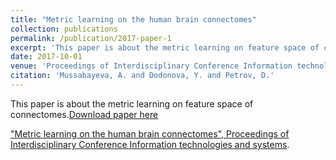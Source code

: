 ```yaml
---
title: "Metric learning on the human brain connectomes"
collection: publications
permalink: /publication/2017-paper-1
excerpt: 'This paper is about the metric learning on feature space of connectomes.'
date: 2017-10-01
venue: 'Proceedings of Interdisciplinary Conference Information technologies and systems'
citation: 'Mussabayeva, A. and Dodonova, Y. and Petrov, D.'
---
```

This paper is about the metric learning on feature space of connectomes.[Download paper here](http://ayagoz.github.io/files/paper1.pdf)


["Metric learning on the human brain connectomes", Proceedings of Interdisciplinary Conference Information technologies and systems](http://itas2017.iitp.ru/media/papers/1570366090_PRES1rG.pdf).
